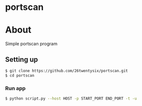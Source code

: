# portscan
# About
Simple portscan program

## Setting up
```sh
$ git clone https://github.com/26twentysix/portscan.git
$ cd portscan
```

### Run app
```sh
$ python script.py --host HOST -p START_PORT END_PORT -t -u 
```